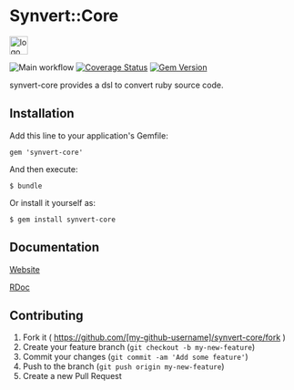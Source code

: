 # Synvert::Core

<img src="https://xinminlabs.github.io/synvert/img/logo_96.png" alt="logo" width="32" height="32" />

![Main workflow](https://github.com/xinminlabs/synvert-core/actions/workflows/main.yml/badge.svg)
[![Coverage Status](https://coveralls.io/repos/xinminlabs/synvert-core/badge.png?branch=master)](https://coveralls.io/r/xinminlabs/synvert-core)
[![Gem Version](https://badge.fury.io/rb/synvert-core.png)](http://badge.fury.io/rb/synvert-core)

synvert-core provides a dsl to convert ruby source code.

## Installation

Add this line to your application's Gemfile:

    gem 'synvert-core'

And then execute:

    $ bundle

Or install it yourself as:

    $ gem install synvert-core


## Documentation

[Website][1]

[RDoc][2]

## Contributing

1. Fork it ( https://github.com/[my-github-username]/synvert-core/fork )
2. Create your feature branch (`git checkout -b my-new-feature`)
3. Commit your changes (`git commit -am 'Add some feature'`)
4. Push to the branch (`git push origin my-new-feature`)
5. Create a new Pull Request

[1]: https://xinminlabs.github.io/synvert/
[2]: https://rubydoc.info/github/xinminlabs/synvert-core/master/frames
